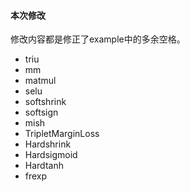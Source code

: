 #### 本次修改

修改内容都是修正了example中的多余空格。

- triu
- mm
- matmul
- selu
- softshrink
- softsign
- mish
- TripletMarginLoss
- Hardshrink
- Hardsigmoid
- Hardtanh
- frexp
